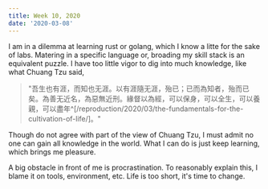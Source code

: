 ```yaml
---
title: Week 10, 2020
date: '2020-03-08'
---
```


I am in a dilemma at learning rust or golang, which I know a litte for the sake of labs. Matering in a specific language or, broading my skill stack is an equivalent puzzle. I have too little vigor to dig into much knowledge, like what Chuang Tzu said, 

> "吾生也有涯，而知也无涯。以有涯隨无涯，殆已；已而為知者，殆而已矣。為善无近名，為惡無近刑。緣督以為經，可以保身，可以全生，可以養親，可以盡年^[/reproduction/2020/03/the-fundamentals-for-the-cultivation-of-life/]。"

Though do not agree with part of the view of Chuang Tzu, I must admit no one can gain all knowledge in the world. What I can do is just keep learning, which brings me pleasure.

A big obstacle in front of me is procrastination. To reasonably explain this, I blame it on tools, environment, etc. Life is too short, it's time to change.